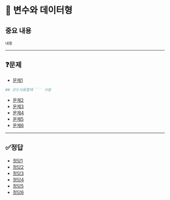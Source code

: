 # 📘 변수와 데이터형

## 중요 내용
```
내용
```
------------------------------------
## ❓문제
- [문제1](#정답1)
```py
## 코드사용할때 ``` 사용 
```
- [문제2](#정답2)
- [문제3](#정답3)
- [문제4](#정답4)
- [문제5](#정답5)
- [문제6](#정답6)

-------------------------------------------

## ✅정답
- [정답1](#문제1)
- [정답2](#문제2)
- [정답3](#문제3)
- [정답4](#문제4)
- [정답5](#문제5)
- [정답6](#문제6)
